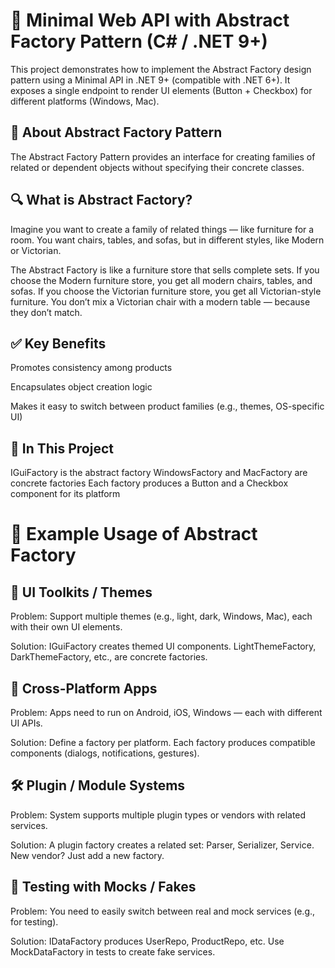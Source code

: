 ﻿# 🚀 Minimal Web API with Abstract Factory Pattern (C# / .NET 9+)
This project demonstrates how to implement the Abstract Factory design pattern using a Minimal API in .NET 9+ (compatible with .NET 6+).
It exposes a single endpoint to render UI elements (Button + Checkbox) for different platforms (Windows, Mac).

## 🧠 About Abstract Factory Pattern
The Abstract Factory Pattern provides an interface for creating families of related or dependent objects without specifying their concrete classes.

## 🔍 What is Abstract Factory?
Imagine you want to create a family of related things — like furniture for a room.
You want chairs, tables, and sofas, but in different styles, like Modern or Victorian.

The Abstract Factory is like a furniture store that sells complete sets.
If you choose the Modern furniture store, you get all modern chairs, tables, and sofas.
If you choose the Victorian furniture store, you get all Victorian-style furniture.
You don’t mix a Victorian chair with a modern table — because they don’t match.

## ✅ Key Benefits
Promotes consistency among products

Encapsulates object creation logic

Makes it easy to switch between product families (e.g., themes, OS-specific UI)

## 🧩 In This Project
IGuiFactory is the abstract factory
WindowsFactory and MacFactory are concrete factories
Each factory produces a Button and a Checkbox component for its platform

# 🧪 Example Usage of Abstract Factory
## 🎨 UI Toolkits / Themes
Problem: Support multiple themes (e.g., light, dark, Windows, Mac), each with their own UI elements.

Solution:
IGuiFactory creates themed UI components.
LightThemeFactory, DarkThemeFactory, etc., are concrete factories.

## 📱 Cross-Platform Apps
Problem: Apps need to run on Android, iOS, Windows — each with different UI APIs.

Solution:
Define a factory per platform.
Each factory produces compatible components (dialogs, notifications, gestures).

## 🛠️ Plugin / Module Systems
Problem: System supports multiple plugin types or vendors with related services.

Solution:
A plugin factory creates a related set: Parser, Serializer, Service.
New vendor? Just add a new factory.

## 🧪 Testing with Mocks / Fakes
Problem: You need to easily switch between real and mock services (e.g., for testing).

Solution:
IDataFactory produces UserRepo, ProductRepo, etc.
Use MockDataFactory in tests to create fake services.